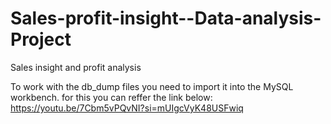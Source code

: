 # Sales-profit-insight--Data-analysis-Project
Sales insight and profit analysis

To work with the db_dump files you need to import it into the MySQL workbench.
for this you can reffer the link below:
https://youtu.be/7Cbm5vPQvNI?si=mUIgcVyK48USFwiq
